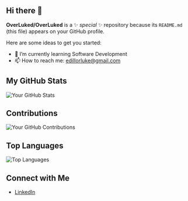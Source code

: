 ## Hi there 👋

**OverLuked/OverLuked** is a ✨ _special_ ✨ repository because its `README.md` (this file) appears on your GitHub profile.

Here are some ideas to get you started:

- 🌱 I’m currently learning Software Development
- 📫 How to reach me: edillorluke@gmail.com

## My GitHub Stats
![Your GitHub Stats](https://github-readme-stats.vercel.app/api?username=OverLuked&show_icons=true&theme=radical)

## Contributions
![Your GitHub Contributions](https://github-readme-streak-stats.herokuapp.com/?user=OverLuked&theme=radical)

## Top Languages
![Top Languages](https://github-readme-stats.vercel.app/api/top-langs/?username=OverLuked&layout=compact&theme=transparent)

## Connect with Me
- [LinkedIn](https://www.linkedin.com/in/luke-malachi-o-edillor-58aab2230/)

